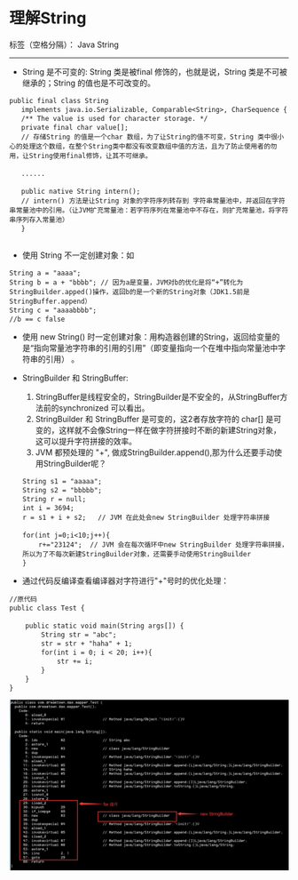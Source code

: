 ﻿# 理解String

标签（空格分隔）： Java String

---

+ String 是不可变的: String 类是被final 修饰的，也就是说，String 类是不可被继承的；String 的值也是不可改变的。
 ```
 public final class String
    implements java.io.Serializable, Comparable<String>, CharSequence {
    /** The value is used for character storage. */
    private final char value[];  
    // 存储String 的值是一个char 数组，为了让String的值不可变，String 类中很小心的处理这个数组，在整个String类中都没有改变数组中值的方法，且为了防止使用者的勿用，让String使用final修饰，让其不可继承。
    
    ......
    
    public native String intern();
    // intern() 方法是让String 对象的字符序列转存到 字符串常量池中，并返回在字符串常量池中的引用。（让JVM扩充常量池：若字符序列在常量池中不存在，则扩充常量池，将字符串序列存入常量池）
    }
    
 ```
+  使用 String 不一定创建对象：如
 ```
String a = "aaaa";  
String b = a + "bbbb"; // 因为a是变量，JVM对b的优化是将“+”转化为StringBuilder.apped()操作，返回b的是一个新的String对象（JDK1.5前是StringBuffer.append）
String c = "aaaabbbb"; 
//b == c false
 ```

+  使用 new String() 时一定创建对象：用构造器创建的String，返回给变量的是“指向常量池字符串的引用的引用”（即变量指向一个在堆中指向常量池中字符串的引用） 。

+ StringBuilder 和 StringBuffer:
    1. StringBuffer是线程安全的，StringBuilder是不安全的，从StringBuffer方法前的synchronized 可以看出。
    2. StringBuilder 和 StringBuffer 是可变的，这2者存放字符的 char[] 是可变的，这样就不会像String一样在做字符拼接时不断的新建String对象，这可以提升字符拼接的效率。
    3. JVM 都预处理的 "+", 做成StringBuilder.append(),那为什么还要手动使用StringBuilder呢？
    ```
    String s1 = "aaaaa";  
    String s2 = "bbbbb";  
    String r = null;  
    int i = 3694;  
    r = s1 + i + s2;   // JVM 在此处会new StringBuilder 处理字符串拼接
              
    for(int j=0;i<10;j++){  
        r+="23124";  // JVM 会在每次循环中new StringBuilder 处理字符串拼接，所以为了不每次新建StringBuilder对象，还需要手动使用StringBuilder
    }  
    ```

+ 通过代码反编译查看编译器对字符进行"+"号时的优化处理：
```
//原代码
public class Test {

    public static void main(String args[]) {
        String str = "abc";
        str = str + "haha" + 1;
        for(int i = 0; i < 20; i++){
            str += i;
        }
    }
}
```
![Test反编译][1]
 


  [1]: https://github.com/FarmerShao/treasure/blob/master/Java%E5%9F%BA%E7%A1%80/String/Test%E5%8F%8D%E7%BC%96%E8%AF%91.png